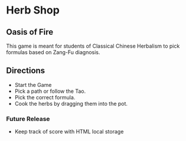 # Herb Shop
## Oasis of Fire
This game is meant for students of Classical Chinese Herbalism to pick formulas based on Zang-Fu diagnosis.

## Directions
*    Start the Game
*    Pick a path or follow the Tao.
*    Pick the correct formula.
*    Cook the herbs by dragging them into the pot.

### Future Release
*    Keep track of score with HTML local storage

